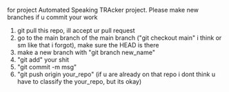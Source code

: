 for project Automated Speaking TRAcker project. Please make new branches if u commit your work

1. git pull this repo, ill accept ur pull request
2. go to the main branch of the main branch ("git checkout main" i think or sm like that i forgot), make sure the HEAD is there
3. make a new branch with "git branch new_name"
4. "git add" your shit
5. "git commit -m msg"
6. "git push origin your_repo" (if u are already on that repo i dont think u have to classify the your_repo, but its okay)
